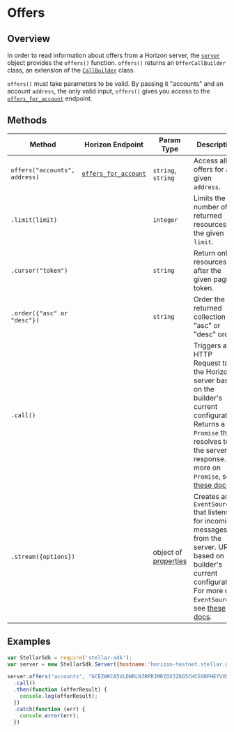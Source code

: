 # Offers

## Overview

In order to read information about offers from a Horizon server, the [`server`](./server.md) object provides the `offers()` function. `offers()` returns an `OfferCallBuilder` class, an extension of the [`CallBuilder`](./call_builder.md) class.

`offers()` must take parameters to be valid. By passing it "accounts" and an account `address`, the only valid input, `offers()` gives you access to the [`offers_for_account`](https://stellar.org/developers/reference/horizon/offers-for-account/) endpoint.

## Methods

| Method | Horizon Endpoint | Param Type | Description |
| --- | --- | --- | --- |
| `offers("accounts", address)` | [`offers_for_account`](https://stellar.org/developers/reference/horizon/offers-for-account/) | `string`, `string` | Access all offers for a given `address`. |
| `.limit(limit)` | | `integer` | Limits the number of returned resources to the given `limit`.|
| `.cursor("token")` | | `string` | Return only resources after the given paging token. |
| `.order({"asc" or "desc"})` | | `string` |  Order the returned collection in "asc" or "desc" order. |
| `.call()` | | | Triggers a HTTP Request to the Horizon server based on the builder's current configuration.  Returns a `Promise` that resolves to the server's response.  For more on `Promise`, see [these docs](https://developer.mozilla.org/en-US/docs/Web/JavaScript/Reference/Global_Objects/Promise).|
| `.stream({options})` | | object of [properties](https://developer.mozilla.org/en-US/docs/Web/API/EventSource#Properties) | Creates an `EventSource` that listens for incoming messages from the server.  URL based on builder's current configuration.  For more on `EventSource`, see [these docs](https://developer.mozilla.org/en-US/docs/Web/API/EventSource). |

## Examples

```js
var StellarSdk = require('stellar-sdk');
var server = new StellarSdk.Server({hostname:'horizon-testnet.stellar.org', secure:true, port:443});

server.offers("accounts", "GCEZWKCA5VLDNRLN3RPRJMRZOX3Z6G5CHCGSNFHEYVXM3XOJMDS674JZ")
  .call()
  .then(function (offerResult) {
    console.log(offerResult);
  })
  .catch(function (err) {
    console.error(err);
  })
```
